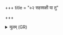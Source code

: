 +++
title = "०२ सहस्राक्षी या तु"

+++
<details><summary>मूलम् (GR)</summary>

सहस्राक्षी या तु गृभा-  
-अति पश्यास्य् ओषधे ।  
सदान्वाघ्नी रक्षोघ्नी  
भवेह प्रतिचक्षणी ॥
</details>